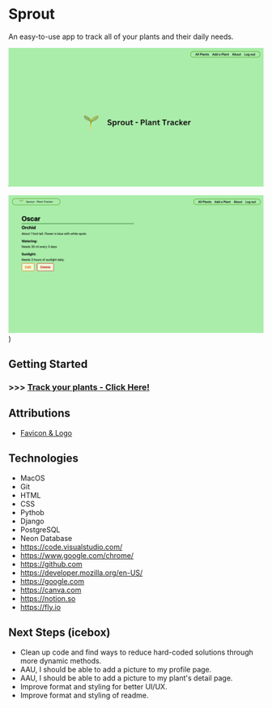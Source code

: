 # Sprout

An easy-to-use app to track all of your plants and their daily needs.


![Home Screen](https://github.com/llihwerd/sprout/blob/main/main_app/static/images/home_screen.png?raw=true)


![Plant Detail Page](https://github.com/llihwerd/sprout/blob/main/main_app/static/images/plant_details.png?raw=true))


## Getting Started

### >>> [Track your plants - Click Here!](https://presence-social.fly.dev/)

## Attributions

* [Favicon & Logo](https://www.shopgardenrepublic.com/blogs/blog/life-after-sprout-soil-types-plant-food-and-when-to-replant)


## Technologies

* MacOS
* Git
* HTML
* CSS
* Pythob
* Django
* PostgreSQL
* Neon Database
* https://code.visualstudio.com/
* https://www.google.com/chrome/
* https://github.com
* https://developer.mozilla.org/en-US/
* https://google.com
* https://canva.com
* https://notion.so
* https://fly.io


## Next Steps (icebox)

* Clean up code and find ways to reduce hard-coded solutions through more dynamic methods.
* AAU, I should be able to add a picture to my profile page.
* AAU, I should be able to add a picture to my plant's detail page.
* Improve format and styling for better UI/UX.
* Improve format and styling of readme.